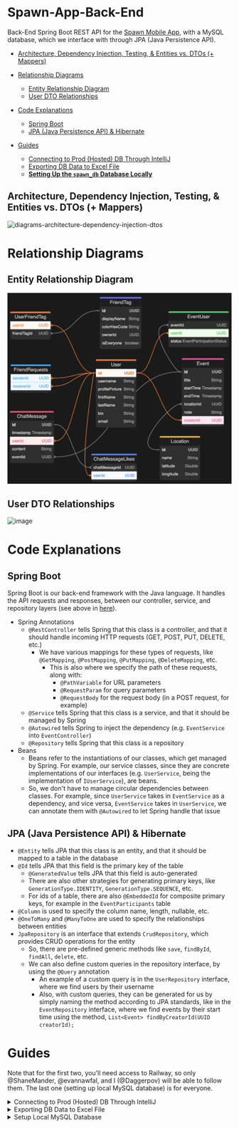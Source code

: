# Spawn-App-Back-End

Back-End Spring Boot REST API for the [Spawn Mobile App](https://github.com/Daggerpov/Spawn-App-iOS-SwiftUI), with a MySQL database, which we interface with through JPA (Java Persistence API).

- [Architecture, Dependency Injection, Testing, & Entities vs. DTOs (+ Mappers)](#architecture-dependency-injection-testing--entities-vs-dtos--mappers)

- [Relationship Diagrams](#relationship-diagrams)
    - [Entity Relationship Diagram](#entity-relationship-diagram)
    - [User DTO Relationships](#user-dto-relationships)

- [Code Explanations](#code-explanations)
    - [Spring Boot](#spring-boot)
    - [JPA (Java Persistence API) & Hibernate](#jpa-java-persistence-api--hibernate)

- [Guides](#guides)
    - [Connecting to Prod (Hosted) DB Through IntelliJ](#connecting-to-prod-hosted-db-through-intellij)
    - [Exporting DB Data to Excel File](#exporting-db-data-to-excel-file)
    - [**Setting Up the `spawn_db` Database Locally**](#setting-up-the-spawn_db-database-locally)

## Architecture, Dependency Injection, Testing, & Entities vs. DTOs (+ Mappers)

![diagrams-architecture-dependency-injection-dtos](diagrams-architecture-dependency-injection-dtos.jpeg)

# Relationship Diagrams

## Entity Relationship Diagram

![entity-relationship-diagram-Nov-20-v4-location-db-table](entity-relationship-diagram.png)

## User DTO Relationships

<img width="595" alt="image" src="https://github.com/user-attachments/assets/7062dbeb-2452-4b1f-b760-0676c30324d1" />

# Code Explanations

## Spring Boot

Spring Boot is our back-end framework with the Java language. It handles the API requests and responses, between our controller, service, and repository layers (see above in [here](#architecture-dependency-injection-testing--entities-vs-dtos--mappers)).

- Spring Annotations
    - `@RestController` tells Spring that this class is a controller, and that it should handle incoming HTTP requests (GET, POST, PUT, DELETE, etc.)
        - We have various mappings for these types of requests, like `@GetMapping`, `@PostMapping`, `@PutMapping`, `@DeleteMapping`, etc.
            - This is also where we specify the path of these requests, along with:
                - `@PathVariable` for URL parameters
                - `@RequestParam` for query parameters
                - `@RequestBody` for the request body (in a POST request, for example)
    - `@Service` tells Spring that this class is a service, and that it should be managed by Spring
    - `@Autowired` tells Spring to inject the dependency (e.g. `EventService` into `EventController`)
    - `@Repository` tells Spring that this class is a repository
- Beans
    - Beans refer to the instantiations of our classes, which get managed by Spring. For example, our service classes, since they are concrete implementations of our interfaces (e.g. `UserService`, being the implementation of `IUserService`), are beans.
    - So, we don't have to manage circular dependencies between classes. For example, since `UserService` takes in `EventService` as a dependency, and vice versa, `EventService` takes in `UserService`, we can annotate them with `@Autowired` to let Spring handle that issue

## JPA (Java Persistence API) & Hibernate

- `@Entity` tells JPA that this class is an entity, and that it should be mapped to a table in the database
- `@Id` tells JPA that this field is the primary key of the table
    - `@GeneratedValue` tells JPA that this field is auto-generated
    - There are also other strategies for generating primary keys, like `GenerationType.IDENTITY`, `GenerationType.SEQUENCE`, etc.
    - For ids of a table, there are also `@EmbeddedId` for composite primary keys, for example in the `EventParticipants` table
- `@Column` is used to specify the column name, length, nullable, etc.
- `@OneToMany` and `@ManyToOne` are used to specify the relationships between entities
- `JpaRepository` is an interface that extends `CrudRepository`, which provides CRUD operations for the entity
    - So, there are pre-defined generic methods like `save`, `findById`, `findAll`, `delete`, etc.
    - We can also define custom queries in the repository interface, by using the `@Query` annotation
        - An example of a custom query is in the `UserRepository` interface, where we find users by their username
        - Also, with custom queries, they can be generated for us by simply naming the method according to JPA standards, like in the `EventRepository` interface, where we find events by their start time using the method, `List<Event> findByCreatorId(UUID creatorId);`

# Guides

Note that for the first two, you'll need access to Railway, so only @ShaneMander, @evannawfal, and I (@Daggerpov) will be able to follow them. The last one (setting up local MySQL database) is for everyone.

<details>

<summary>Connecting to Prod (Hosted) DB Through IntelliJ</summary>

</br>

# Connecting to Prod (Hosted) DB Through IntelliJ


1. Create new data source from URL

![img_1.png](src/main/resources/Guides/images_connect-to-prod-db/img_1.png)

2. On Railway -> go to our database's container -> "Data" tab -> click "Connect"

![img_3.png](src/main/resources/Guides/images_connect-to-prod-db/img_3.png)

3. Click "Public Network" -> copy the first URL

![img_4.png](src/main/resources/Guides/images_connect-to-prod-db/img_4.png)

4. Paste that into the IntelliJ connection window

![img_5.png](src/main/resources/Guides/images_connect-to-prod-db/img_5.png)

5. Click "no auth" instead of user/pass login

![img_6.png](src/main/resources/Guides/images_connect-to-prod-db/img_6.png)

6. Prepend `jdbc:` to the URL and click "test connection"

![img_7.png](src/main/resources/Guides/images_connect-to-prod-db/img_7.png)

7. It should work now, and show the DB tables within IntelliJ here:


![img_8.png](src/main/resources/Guides/images_connect-to-prod-db/img_8.png)

</details>


<details>
  <summary>Exporting DB Data to Excel File</summary>
  </br>
  
  # Exporting DB Data to Excel File

  One use case, that I'll use for this guide: beta access sign up emails, for our marketing team.

## Firstly: read `connect-to-prod-db.md`

## Secondly, follow these simple instructions:

1. From IntelliJ's Database panel/tab, expand `{your DB connection name}/railway/tables`:

![img.png](src/main/resources/Guides/images_exporting-data-to-excel/img.png)

2. Right-click on the table -> "Import/Export" -> "Export Data to File":

![img_1.png](src/main/resources/Guides/images_exporting-data-to-excel/img_1.png)

3. You're done with the click of this button

![img.png](src/main/resources/Guides/images_exporting-data-to-excel/img_2.png)

</details>

<details>
  <summary>Setup Local MySQL Database</summary>

  </br>
  
  # Setting Up the `spawn_db` Database Locally

Follow these steps to download, set up the database locally, create `spawn_db`, and populate it with sample data.

---

## **1. Download and Install MySQL**

1. **Download MySQL Community Server**:
    - Visit the [MySQL Downloads Page](https://dev.mysql.com/downloads/mysql/).
    - Choose your operating system and download the installer.
    - Follow the installation wizard steps.
    - Configure the root password during setup and remember it for later use.

2. **(Optional) Download MySQL Workbench**:
    - Visit the [MySQL Workbench Page](https://dev.mysql.com/downloads/workbench/).
    - Install it to have a graphical interface to work with your MySQL server.

---

## **2. Set Up the Database**

1. **Open MySQL Workbench or Terminal**:
    - If using MySQL Workbench, connect to your MySQL server and log in.
    - If using Terminal, log in to the MySQL server by running:
      ```bash
      mysql -u root -p
      ```
    - Enter your root password when prompted.

2. **Create the `spawn_db` Database**:
    - Run the following command to create the database:
      ```sql
      CREATE DATABASE spawn_db;
      ```

3. **Use the `spawn_db` Database**:
    - Run the following command:
      ```sql
      USE spawn_db;
      ```

4. **Ensure Environment Variables are Set**
   - Set the following environment variables, or add to a `.env` file
     - `MYSQL_URL`
     - `MYSQL_USER`
     - `MYSQL_PASSWORD`

5. **Populate the Database with Sample Data**:
    - If you are using the terminal, create a file named `populate_spawn_db.sql` and add the following SQL commands to it:
      ```sql
      -- Use the spawn_db database
      USE spawn_db;
      
      -- Populate Users
      INSERT INTO user (id, username, first_name, last_name, bio, profile_picture) VALUES
      (UNHEX(REPLACE(UUID(), '-', '')), 'john_doe', 'John', 'Doe', 'Loves hiking and coffee.', 'profile1.png'),
      (UNHEX(REPLACE(UUID(), '-', '')), 'jane_smith', 'Jane', 'Smith', 'Digital nomad and bookworm.', 'profile2.png'),
      (UNHEX(REPLACE(UUID(), '-', '')), 'sam_wilson', 'Sam', 'Wilson', 'Coder by day, gamer by night.', 'profile3.png'),
      (UNHEX(REPLACE(UUID(), '-', '')), 'alex_jones', 'Alex', 'Jones', 'Photographer with a passion for travel.', 'profile4.png');
      
      -- Populate Locations
      INSERT INTO location (id, name, latitude, longitude) VALUES
      (UNHEX(REPLACE(UUID(), '-', '')), 'Central Park', 40.785091, -73.968285),
      (UNHEX(REPLACE(UUID(), '-', '')), 'Times Square', 40.758896, -73.985130),
      (UNHEX(REPLACE(UUID(), '-', '')), 'Golden Gate Park', 37.769042, -122.483519),
      (UNHEX(REPLACE(UUID(), '-', '')), 'Eiffel Tower', 48.858844, 2.294351);
      
      -- Populate Events
      INSERT INTO event (id, title, start_time, end_time, location_id, note, creator_id) VALUES
      (UNHEX(REPLACE(UUID(), '-', '')), 'Hiking Adventure', '2024-12-01T08:00:00', '2024-12-01T16:00:00',
      (SELECT id FROM location WHERE name='Central Park'), 'Bring snacks and water.',
      (SELECT id FROM user WHERE username='john_doe')),
      (UNHEX(REPLACE(UUID(), '-', '')), 'Book Club Meeting', '2024-12-05T18:00:00', '2024-12-05T20:00:00',
      (SELECT id FROM location WHERE name='Times Square'), 'Discussing the latest thriller.',
      (SELECT id FROM user WHERE username='jane_smith')),
      (UNHEX(REPLACE(UUID(), '-', '')), 'Photography Workshop', '2024-12-10T10:00:00', '2024-12-10T15:00:00',
      (SELECT id FROM location WHERE name='Golden Gate Park'), 'Learn the basics of DSLR photography.',
      (SELECT id FROM user WHERE username='alex_jones'));
      
      -- Populate Event Participants
      INSERT INTO event_participants (event_id, user_id) VALUES
      ((SELECT id FROM event WHERE title='Hiking Adventure'), (SELECT id FROM user WHERE username='jane_smith')),
      ((SELECT id FROM event WHERE title='Hiking Adventure'), (SELECT id FROM user WHERE username='sam_wilson')),
      ((SELECT id FROM event WHERE title='Book Club Meeting'), (SELECT id FROM user WHERE username='john_doe')),
      ((SELECT id FROM event WHERE title='Book Club Meeting'), (SELECT id FROM user WHERE username='alex_jones'));
      
      -- Populate Event Invited
      INSERT INTO event_invited (event_id, user_id) VALUES
      ((SELECT id FROM event WHERE title='Photography Workshop'), (SELECT id FROM user WHERE username='john_doe')),
      ((SELECT id FROM event WHERE title='Photography Workshop'), (SELECT id FROM user WHERE username='jane_smith'));
      
      -- Populate Friend Tags
      INSERT INTO friend_tag (id, display_name, color) VALUES
      (UNHEX(REPLACE(UUID(), '-', '')), 'Close Friends', '#FF5733'),
      (UNHEX(REPLACE(UUID(), '-', '')), 'Work Friends', '#33FF57'),
      (UNHEX(REPLACE(UUID(), '-', '')), 'Family', '#3357FF');
      
      -- Populate Friend Requests
      INSERT INTO friend_requests (id, sender_id, receiver_id) VALUES
      (UNHEX(REPLACE(UUID(), '-', '')), (SELECT id FROM user WHERE username='john_doe'), (SELECT id FROM user WHERE username='jane_smith')),
      (UNHEX(REPLACE(UUID(), '-', '')), (SELECT id FROM user WHERE username='sam_wilson'), (SELECT id FROM user WHERE username='alex_jones'));
      
      -- Populate User Friends
      INSERT INTO user_friends (id, friend_1, friend_2) VALUES
      (UNHEX(REPLACE(UUID(), '-', '')), (SELECT id FROM user WHERE username='john_doe'), (SELECT id FROM user WHERE username='sam_wilson')),
      (UNHEX(REPLACE(UUID(), '-', '')), (SELECT id FROM user WHERE username='jane_smith'), (SELECT id FROM user WHERE username='alex_jones'));
      
      -- Populate User Friend Tags
      INSERT INTO user_friend_tags (id, user_id, friend_tag_id) VALUES
      (UNHEX(REPLACE(UUID(), '-', '')), (SELECT id FROM user WHERE username='john_doe'), (SELECT id FROM friend_tag WHERE display_name='Close Friends')),
      (UNHEX(REPLACE(UUID(), '-', '')), (SELECT id FROM user WHERE username='jane_smith'), (SELECT id FROM friend_tag WHERE display_name='Work Friends'));
      
      -- Populate User Friend Tag Mapping
      INSERT INTO user_friend_tag_mapping (id, user_1, user_2, friend_tag_id) VALUES
      (UNHEX(REPLACE(UUID(), '-', '')), (SELECT id FROM user WHERE username='john_doe'), (SELECT id FROM user WHERE username='sam_wilson'), (SELECT id FROM friend_tag WHERE display_name='Close Friends')),
      (UNHEX(REPLACE(UUID(), '-', '')), (SELECT id FROM user WHERE username='jane_smith'), (SELECT id FROM user WHERE username='alex_jones'), (SELECT id FROM friend_tag WHERE display_name='Work Friends'));
      ```

6. **Run the Script**:
    - In the terminal, run:
      ```bash
      mysql -u root -p spawn_db < populate_spawn_db.sql
      ```
    - If using MySQL Workbench, paste the script into the query window and run it.

Thats all! You have successfully set up the `spawn_db` database locally and populated it with sample data. You can now use it to test the Spawn application. (hopefully)
   

</details>
